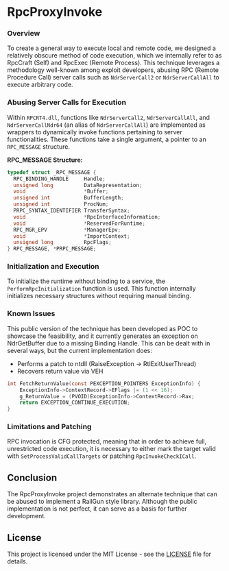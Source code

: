 # RpcProxyInvoke

### Overview

To create a general way to execute local and remote code, we designed a relatively obscure method of code execution, which we internally refer to as RpcCraft (Self) and RpcExec (Remote Process). This technique leverages a methodology well-known among exploit developers, abusing RPC (Remote Procedure Call) server calls such as `NdrServerCall2` or `NdrServerCallAll` to execute arbitrary code.

### Abusing Server Calls for Execution

Within `RPCRT4.dll`, functions like `NdrServerCall2`, `NdrServerCallAll`, and `NdrServerCallNdr64` (an alias of `NdrServerCallAll`) are implemented as wrappers to dynamically invoke functions pertaining to server functionalities. These functions take a single argument, a pointer to an `RPC_MESSAGE` structure.

**RPC_MESSAGE Structure:**
```c
typedef struct _RPC_MESSAGE {
  RPC_BINDING_HANDLE     Handle;
  unsigned long          DataRepresentation;
  void                   *Buffer;
  unsigned int           BufferLength;
  unsigned int           ProcNum;
  PRPC_SYNTAX_IDENTIFIER TransferSyntax;
  void                   *RpcInterfaceInformation;
  void                   *ReservedForRuntime;
  RPC_MGR_EPV            *ManagerEpv;
  void                   *ImportContext;
  unsigned long          RpcFlags;
} RPC_MESSAGE, *PRPC_MESSAGE;
```

### Initialization and Execution

To initialize the runtime without binding to a service, the `PerformRpcInitialization` function is used. This function internally initializes necessary structures without requiring manual binding.

### Known Issues

This public version of the technique has been developed as POC to showcase the feasibility, and it currently generates an exception on NdrGetBuffer due to a missing Binding Handle. This can be dealt with in several ways, but the current implementation does:

* Performs a patch to ntdll (RaiseException -> RtlExitUserThread)
* Recovers return value via VEH

```c
int FetchReturnValue(const PEXCEPTION_POINTERS ExceptionInfo) {
    ExceptionInfo->ContextRecord->EFlags |= (1 << 16);
    g_ReturnValue = (PVOID)ExceptionInfo->ContextRecord->Rax;
    return EXCEPTION_CONTINUE_EXECUTION;
}
```

### Limitations and Patching

RPC invocation is CFG protected, meaning that in order to achieve full, unrestricted code execution, it is necessary to either mark the target valid with `SetProcessValidCallTargets` or patching `RpcInvokeCheckICall`.

## Conclusion

The RpcProxyInvoke project demonstrates an alternate technique that can be abused to implement a RailGun style library. Although the public implementation is not perfect, it can serve as a basis for further development.

## License

This project is licensed under the MIT License - see the [LICENSE](LICENSE) file for details.

